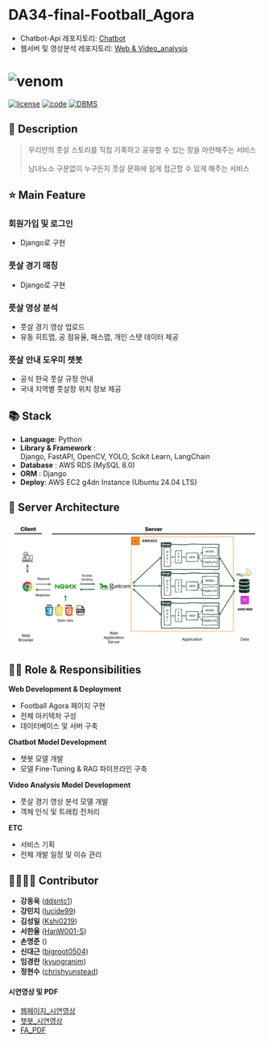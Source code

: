 # DA34-final-Football_Agora

- Chatbot-Api 레포지토리: [Chatbot](https://github.com/pladata-encore/DA34-final-Football_Agora_chatbot_api.git)
- 웹서버 및 영상분석 레포지토리: [Web & Video_analysis](https://github.com/pladata-encore/DA34-final-Football_Agora_Web.git)

# ![venom](https://capsule-render.vercel.app/api?type=venom&height=300&text=Football%20Agora&fontSize=90&color=0:29DF8D,100:00693B&stroke=00693B)


[![license](https://img.shields.io/badge/License-MIT-red)](https://github.com/NDjust/Generate-HeadLine/blob/master/LICENSE)
[![code](https://img.shields.io/badge/Code-Python3.11-blue)](https://docs.python.org/3/license.html)
[![DBMS](https://img.shields.io/badge/DBMS-MySQL-orange)](https://www.mysql.com/downloads/)



## 📖 Description

> 우리만의 풋살 스토리를 직접 기록하고 공유할 수 있는 장을 마련해주는 서비스 <br><br> 남녀노소 구분없이 누구든지 풋살 문화에 쉽게 접근할 수 있게 해주는 서비스



## ⭐ Main Feature

### 회원가입 및 로그인 
- Django로 구현

### 풋살 경기 매칭
- Django로 구현

### 풋살 영상 분석
- 풋살 경기 영상 업로드
- 유동 히트맵, 공 점유율, 패스맵, 개인 스탯 데이터 제공

### 풋살 안내 도우미 챗봇
- 공식 한국 풋살 규정 안내
- 국내 지역별 풋살장 위치 정보 제공

## 📚 Stack
- **Language**: Python
- **Library & Framework** :<br> Django, FastAPI, OpenCV, YOLO, Scikit Learn, LangChain
- **Database** : AWS RDS (MySQL 8.0)
- **ORM** : Django
- **Deploy**: AWS EC2 g4dn Instance (Ubuntu 24.04 LTS)

## 🔨 Server Architecture
![image](서버%20아키텍쳐.png)


## 👨‍💻 Role & Responsibilities

**Web Development & Deployment**

- Football Agora 페이지 구현
- 전체 아키텍처 구성
- 데이터베이스 및 서버 구축

**Chatbot Model Development**

- 챗봇 모델 개발
- 모델 Fine-Tuning & RAG 파이프라인 구축

**Video Analysis Model Development**

- 풋살 경기 영상 분석 모델 개발
- 객체 인식 및 트래킹 전처리


**ETC**

- 서비스 기획
- 전체 개발 일정 및 이슈 관리

## 👨‍👩‍👧‍👦 Contributor
*  **강동욱** ([ddsntc1](https://github.com/))
*  **강민지** ([lucide99](https://github.com/lucide99))
*  **김성일** ([Kshi0219](https://github.com/Kshi0219))
*  **서한울** ([HanW001-S](https://github.com/HanW001-S))
*  **손명준** ([](https://github.com/))
*  **신대근** ([bigroot0504](https://github.com/bigroot0504))
*  **임경란** ([kyungranim]((https://github.com/kyungranim)))
*  **정현수** ([chrishyunstead](https://github.com/chrishyunstead))

#### 시연영상 및 PDF
- [웹페이지_시연영상](웹페이지_시연영상.mp4)
- [챗봇_시연영상](챗봇_시연영상.mp4)
- [FA_PDF](FA_최종.pdf)
